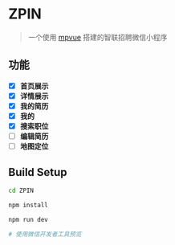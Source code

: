 # ZPIN

> 一个使用 [mpvue](https://github.com/Meituan-Dianping/mpvue) 搭建的智联招聘微信小程序
## 功能
- [x] **首页展示**
- [x] **详情展示**
- [x] **我的简历**
- [x] **我的**
- [x] **搜索职位**
- [ ] **编辑简历**
- [ ] **地图定位**
## Build Setup

``` bash
cd ZPIN

npm install

npm run dev

# 使用微信开发者工具预览
```

